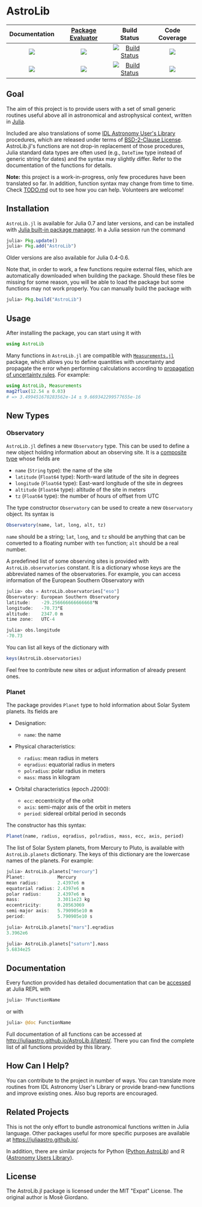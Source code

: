 # AstroLib

| **Documentation**                       | [**Package Evaluator**][pkgeval-link] | **Build Status**                          | **Code Coverage**               |
|:---------------------------------------:|:-------------------------------------:|:-----------------------------------------:|:-------------------------------:|
| [![][docs-stable-img]][docs-stable-url] | [![][pkg-0.5-img]][pkg-0.5-url]       | [![Build Status][travis-img]][travis-url] | [![][coveral-img]][coveral-url] |
| [![][docs-latest-img]][docs-latest-url] | [![][pkg-0.6-img]][pkg-0.6-url]       | [![Build Status][appvey-img]][appvey-url] | [![][codecov-img]][codecov-url] |

Goal
----

The aim of this project is to provide users with a set of small generic routines
useful above all in astronomical and astrophysical context, written in
[Julia](http://julialang.org/).

Included are also translations of some
[IDL Astronomy User's Library](http://idlastro.gsfc.nasa.gov/homepage.html)
procedures, which are released under terms of
[BSD-2-Clause License](http://idlastro.gsfc.nasa.gov/idlfaq.html#A14).
AstroLib.jl's functions are not drop-in replacement of those procedures, Julia
standard data types are often used (e.g., `DateTime` type instead of generic
string for dates) and the syntax may slightly differ.  Refer to the
documentation of the functions for details.

**Note:** this project is a work-in-progress, only few procedures have been
translated so far.  In addition, function syntax may change from time to time.
Check [TODO.md](https://github.com/JuliaAstro/AstroLib.jl/blob/master/TODO.md) out
to see how you can help.  Volunteers are welcome!

Installation
------------

`AstroLib.jl` is available for Julia 0.7 and later versions, and can be
installed with
[Julia built-in package manager](http://docs.julialang.org/en/stable/manual/packages/).
In a Julia session run the command

```julia
julia> Pkg.update()
julia> Pkg.add("AstroLib")
```

Older versions are also available for Julia 0.4-0.6.

Note that, in order to work, a few functions require external files, which are
automatically downloaded when building the package.  Should these files be
missing for some reason, you will be able to load the package but some functions
may not work properly.  You can manually build the package with

```julia
julia> Pkg.build("AstroLib")
```

Usage
-----

After installing the package, you can start using it with

```julia
using AstroLib
```

Many functions in `AstroLib.jl` are compatible with
[`Measurements.jl`](https://github.com/giordano/Measurements.jl) package, which
allows you to define quantities with uncertainty and propagate the error when
performing calculations according to
[propagation of uncertainty rules](https://en.wikipedia.org/wiki/Propagation_of_uncertainty).
For example:

``` julia
using AstroLib, Measurements
mag2flux(12.54 ± 0.03)
# => 3.499451670283562e-14 ± 9.669342299577655e-16
```

New Types
---------

### Observatory ###

`AstroLib.jl` defines a new `Observatory` type.  This can be used to define a
new object holding information about an observing site.  It is a
[composite type](http://docs.julialang.org/en/stable/manual/types/#composite-types)
whose fields are

* `name` (`String` type): the name of the site
* `latitude` (`Float64` type): North-ward latitude of the site in degrees
* `longitude` (`Float64` type): East-ward longitude of the site in degrees
* `altitude` (`Float64` type): altitude of the site in meters
* `tz` (`Float64` type): the number of hours of offset from UTC

The type constructor `Observatory` can be used to create a new `Observatory`
object.  Its syntax is

``` julia
Observatory(name, lat, long, alt, tz)
```

`name` should be a string; `lat`, `long`, and `tz` should be anything that can
be converted to a floating number with `ten` function; `alt` should be a real
number.

A predefined list of some observing sites is provided with
`AstroLib.observatories` constant.  It is a dictionary whose keys are the
abbreviated names of the observatories.  For example, you can access information
of the European Southern Observatory with

``` julia
julia> obs = AstroLib.observatories["eso"]
Observatory: European Southern Observatory
latitude:    -29.256666666666668°N
longitude:   -70.73°E
altitude:    2347.0 m
time zone:   UTC-4

julia> obs.longitude
-70.73
```

You can list all keys of the dictionary with

``` julia
keys(AstroLib.observatories)
```

Feel free to contribute new sites or adjust information of already present ones.

### Planet ###

The package provides `Planet` type to hold information about Solar System
planets.  Its fields are

* Designation:

	* `name`: the name

* Physical characteristics:

	* `radius`: mean radius in meters
	* `eqradius`: equatorial radius in meters
	* `polradius`: polar radius in meters
	* `mass`: mass in kilogram

* Orbital characteristics (epoch J2000):

	* `ecc`: eccentricity of the orbit
	* `axis`: semi-major axis of the orbit in meters
	* `period`: sidereal orbital period in seconds

The constructor has this syntax:

``` julia
Planet(name, radius, eqradius, polradius, mass, ecc, axis, period)
```

The list of Solar System planets, from Mercury to Pluto, is available with
`AstroLib.planets` dictionary.  The keys of this dictionary are the lowercase
names of the planets.  For example:

``` julia
julia> AstroLib.planets["mercury"]
Planet:            Mercury
mean radius:       2.4397e6 m
equatorial radius: 2.4397e6 m
polar radius:      2.4397e6 m
mass:              3.3011e23 kg
eccentricity:      0.20563069
semi-major axis:   5.790905e10 m
period:            5.790905e10 s

julia> AstroLib.planets["mars"].eqradius
3.3962e6

julia> AstroLib.planets["saturn"].mass
5.6834e25
```

Documentation
-------------

Every function provided has detailed documentation that can be
[accessed](http://docs.julialang.org/en/stable/manual/documentation/#accessing-documentation)
at Julia REPL with

``` julia
julia> ?FunctionName
```

or with

``` julia
julia> @doc FunctionName
```

Full documentation of all functions can be accessed at
http://juliaastro.github.io/AstroLib.jl/latest/.  There you can find the
complete list of all functions provided by this library.

How Can I Help?
---------------

You can contribute to the project in number of ways.  You can translate more
routines from IDL Astronomy User's Library or provide brand-new functions and
improve existing ones.  Also bug reports are encouraged.

Related Projects
----------------

This is not the only effort to bundle astronomical functions written in Julia
language.  Other packages useful for more specific purposes are available at
https://juliaastro.github.io/.

In addition, there are similar projects for Python
([Python AstroLib](http://www.hs.uni-hamburg.de/DE/Ins/Per/Czesla/PyA/PyA/pyaslDoc/pyasl.html))
and R
([Astronomy Users Library](http://rpackages.ianhowson.com/cran/astrolibR/)).

License
-------

The AstroLib.jl package is licensed under the MIT "Expat" License.  The original
author is Mosè Giordano.


[docs-latest-img]: https://img.shields.io/badge/docs-latest-blue.svg
[docs-latest-url]: http://juliaastro.github.io/AstroLib.jl/latest/

[docs-stable-img]: https://img.shields.io/badge/docs-stable-blue.svg
[docs-stable-url]: http://juliaastro.github.io/AstroLib.jl/stable/

[pkgeval-link]: http://pkg.julialang.org/?pkg=AstroLib

[pkg-0.5-img]: http://pkg.julialang.org/badges/AstroLib_0.5.svg
[pkg-0.5-url]: http://pkg.julialang.org/detail/AstroLib.html

[pkg-0.6-img]: http://pkg.julialang.org/badges/AstroLib_0.6.svg
[pkg-0.6-url]: http://pkg.julialang.org/detail/AstroLib.html

[travis-img]: https://travis-ci.org/JuliaAstro/AstroLib.jl.svg?branch=master
[travis-url]: https://travis-ci.org/JuliaAstro/AstroLib.jl

[appvey-img]: https://ci.appveyor.com/api/projects/status/jfa9e54lv92rqd3m?svg=true
[appvey-url]: https://ci.appveyor.com/project/giordano/astrolib-jl

[coveral-img]: https://coveralls.io/repos/github/JuliaAstro/AstroLib.jl/badge.svg?branch=master
[coveral-url]: https://coveralls.io/github/JuliaAstro/AstroLib.jl?branch=master

[codecov-img]: https://codecov.io/gh/JuliaAstro/AstroLib.jl/branch/master/graph/badge.svg
[codecov-url]: https://codecov.io/gh/JuliaAstro/AstroLib.jl
